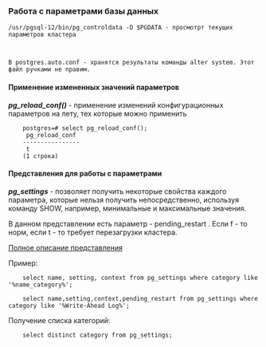 ### Работа с параметрами базы данных

    /usr/pgsql-12/bin/pg_controldata -D $PGDATA - просмотрт текущих параметров кластера
         
    
    
    В postgres.auto.conf - хранятся результаты команды alter system. Этот файл ручками не правим.
    
#### Применение измененных значений параметров

***pg_reload_conf()*** - применение изменений конфигурационных параметров на лету, тех которые можно применить

        postgres=# select pg_reload_conf();
         pg_reload_conf 
        ----------------
         t
        (1 строка)

    
#### Представления для работы с параметрами

***pg_settings*** - позволяет получить некоторые свойства каждого параметра, которые нельзя получить непосредственно, используя команду SHOW, например, минимальные и максимальные значения.

В данном представлении есть параметр - pending_restart . Если f - то норм, если t - то требует перезагрузки кластера.

[Полное описание представления](https://postgrespro.ru/docs/postgresql/14/view-pg-settings)

Пример:

        select name, setting, context from pg_settings where category like '%name_category%';

        select name,setting,context,pending_restart from pg_settings where category like '%Write-Ahead Log%'; 
 
 Получение списка категорий:
 
        select distinct category from pg_settings;
           
